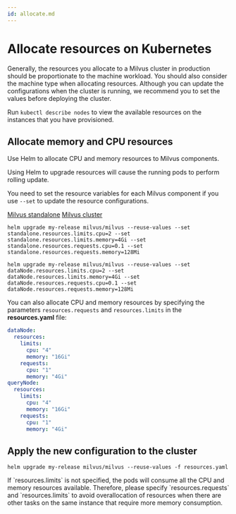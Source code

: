 ```yaml
---
id: allocate.md
---
```


# Allocate resources on Kubernetes

Generally, the resources you allocate to a Milvus cluster in production should be proportionate to the machine workload. You should also consider the machine type when allocating resources. Although you can update the configurations when the cluster is running, we recommend you to set the values before deploying the cluster.

<div class="alert note">
Run <code>kubectl describe nodes</code> to view the available resources on the instances that you have provisioned.
</div>

## Allocate memory and CPU resources

Use Helm to allocate CPU and memory resources to Milvus components.

<div class="alert warning">
Using Helm to upgrade resources will cause the running pods to perform rolling update.
</div>


You need to set the resource variables for each Milvus component if you use `--set` to update the resource configurations. 

<div class="filter">
<a href="#standalone">Milvus standalone</a> <a href="#cluster">Milvus cluster</a>
</div>

<div class="table-wrapper filter-standalone" markdown="block">

```Shell
helm upgrade my-release milvus/milvus --reuse-values --set standalone.resources.limits.cpu=2 --set standalone.resources.limits.memory=4Gi --set standalone.resources.requests.cpu=0.1 --set standalone.resources.requests.memory=128Mi
```

</div>

<div class="table-wrapper filter-cluster" markdown="block">

```Shell
helm upgrade my-release milvus/milvus --reuse-values --set dataNode.resources.limits.cpu=2 --set dataNode.resources.limits.memory=4Gi --set dataNode.resources.requests.cpu=0.1 --set dataNode.resources.requests.memory=128Mi
```

</div>

You can also allocate CPU and memory resources by specifying the parameters `resources.requests` and `resources.limits` in the **resources.yaml** file:

```Yaml
dataNode:
  resources:
    limits:
      cpu: "4"
      memory: "16Gi"
    requests:
      cpu: "1"
      memory: "4Gi"
queryNode:
  resources:
    limits:
      cpu: "4"
      memory: "16Gi"
    requests:
      cpu: "1"
      memory: "4Gi"
```

## Apply the new configuration to the cluster

```Shell
helm upgrade my-release milvus/milvus --reuse-values -f resources.yaml
```
<div class="alert note">
If `resources.limits` is not specified, the pods will consume all the CPU and memory resources available. Therefore, please specify `resources.requests` and `resources.limits` to avoid overallocation of resources when there are other tasks on the same instance that require more memory consumption.
</div>
 
 
